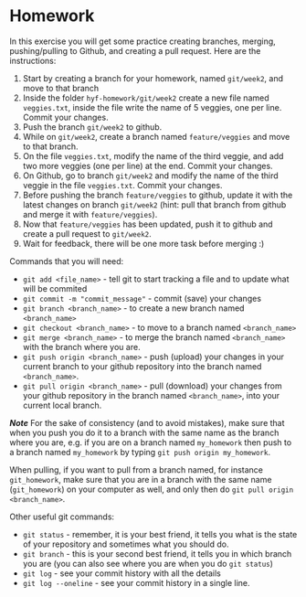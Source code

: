 # Homework

In this exercise you will get some practice creating branches, merging, pushing/pulling to Github, and creating a pull request. Here are the instructions:

1. Start by creating a branch for your homework, named `git/week2`, and move to that branch
2. Inside the folder `hyf-homework/git/week2` create a new file named `veggies.txt`, inside the file write the name of 5 veggies, one per line. Commit your changes.
3. Push the branch `git/week2` to github.
4. While on `git/week2`, create a branch named `feature/veggies` and move to that branch.
5. On the file `veggies.txt`, modify the name of the third veggie, and add two more veggies (one per line) at the end. Commit your changes.
6. On Github, go to branch `git/week2` and modify the name of the third veggie in the file  `veggies.txt`. Commit your changes.
7. Before pushing the branch `feature/veggies` to github, update it with the latest changes on branch `git/week2` (hint: pull that branch from github and merge it with `feature/veggies`).
8. Now that `feature/veggies` has been updated, push it to github and create a pull request to `git/week2`.
9. Wait for feedback, there will be one more task before merging :)



Commands that you will need: 
 - `git add <file_name>` - tell git to start tracking a file and to update what will be commited
 - `git commit -m "commit_message"` - commit (save) your changes
 - `git branch <branch_name>` - to create a new branch named `<branch_name>`
 - `git checkout <branch_name>` - to move to a branch named `<branch_name>`
 - `git merge <branch_name>` - to merge the branch named `<branch_name>` with the branch where you are.
 - `git push origin <branch_name>` - push (upload) your changes in your current branch to your github repository into the branch named `<branch_name>`.
 - `git pull origin <branch_name>` - pull (download) your changes from your github repository in the branch named `<branch_name>`, into your current local branch. 
 
 
 ***Note***
  For the sake of consistency (and to avoid mistakes), make sure that when you push you do it to a branch with the same name as the branch where you are, e.g. if you are on a branch named `my_homework` then push to a branch named `my_homework` by typing `git push origin my_homework`.
  
  When pulling, if you want to pull from a branch named, for instance `git_homework`, make sure that you are in a branch with the same name (`git_homework`) on your computer as well, and only then do `git pull origin <branch_name>`.


Other useful git commands:
 - `git status` - remember, it is your best friend, it tells you what is the state of your repository and sometimes what you should do.
 - `git branch` - this is your second best friend, it tells you in which branch you are (you can also see where you are when you do `git status`)
  - `git log` - see your commit history with all the details
  - `git log --oneline` - see your commit history in a single line.
